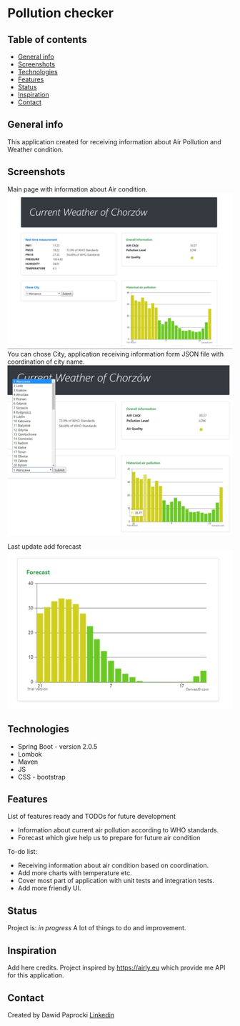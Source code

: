 # Pollution checker


## Table of contents
* [General info](#general-info)
* [Screenshots](#screenshots)
* [Technologies](#technologies)
* [Features](#features)
* [Status](#status)
* [Inspiration](#inspiration)
* [Contact](#contact)

## General info
This application created for receiving information about Air Pollution and Weather condition.

## Screenshots
Main page with information about Air condition.
![General application](./img/Capture.JPG)
You can chose City, application receiving information form JSON file with coordination of city name.
![Chose city](./img/Capture3.jpg)

Last update add forecast
![Forecast](./img/Capture2.JPG)

## Technologies
* Spring Boot - version 2.0.5
* Lombok
* Maven
* JS
* CSS - bootstrap

## Features
List of features ready and TODOs for future development

* Information about current air pollution according to WHO standards.
* Forecast which give help us to prepare for future air condition

To-do list:
* Receiving information about air condition based on coordination.
* Add more charts with temperature etc.
* Cover most part of application with unit tests and integration tests.
* Add more friendly UI.

## Status
Project is: _in progress_
A lot of things to do and improvement.
## Inspiration
Add here credits. Project inspired by https://airly.eu which provide me API for this application.

## Contact
Created by Dawid Paprocki [Linkedin](https://www.linkedin.com/in/dawid-paprocki/)

